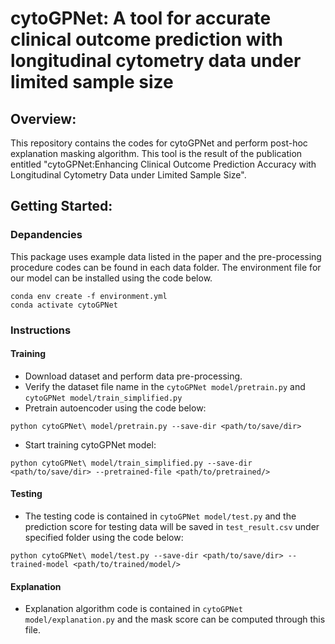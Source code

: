 # cytoGPNet: A tool for accurate clinical outcome prediction with longitudinal cytometry data under limited sample size
## Overview: 

This repository contains the codes for cytoGPNet and perform post-hoc explanation masking algorithm. This tool is the result of the publication entitled "cytoGPNet:Enhancing Clinical Outcome Prediction Accuracy with Longitudinal Cytometry Data under Limited Sample Size".

## Getting Started:

### Depandencies
This package uses example data listed in the paper and the pre-processing procedure codes can be found in each data folder. The environment file for our model can be installed using the code below.
```
conda env create -f environment.yml
conda activate cytoGPNet
```

### Instructions
#### Training
* Download dataset and perform data pre-processing.
* Verify the dataset file name in the ``cytoGPNet model/pretrain.py`` and ``cytoGPNet model/train_simplified.py``
* Pretrain autoencoder using the code below:
```
python cytoGPNet\ model/pretrain.py --save-dir <path/to/save/dir>
```
* Start training cytoGPNet model:
```
python cytoGPNet\ model/train_simplified.py --save-dir <path/to/save/dir> --pretrained-file <path/to/pretrained/>
```
#### Testing
* The testing code is contained in ``cytoGPNet model/test.py`` and the prediction score for testing data will be saved in ``test_result.csv`` under specified folder using the code below:
```
python cytoGPNet\ model/test.py --save-dir <path/to/save/dir> --trained-model <path/to/trained/model/>
```


#### Explanation
* Explanation algorithm code is contained in ``cytoGPNet model/explanation.py`` and the mask score can be computed through this file.
